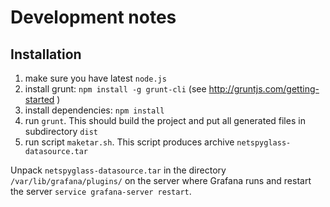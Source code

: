 # Development notes

## Installation

1. make sure you have latest `node.js`
2. install grunt:  `npm install -g grunt-cli` (see http://gruntjs.com/getting-started )
3. install dependencies: `npm install`
4. run `grunt`. This should build the project and put all generated files in subdirectory `dist`
5. run script `maketar.sh`. This script produces archive `netspyglass-datasource.tar`

Unpack `netspyglass-datasource.tar` in the directory `/var/lib/grafana/plugins/`
on the server where Grafana runs and restart the server `service grafana-server restart`.
 
